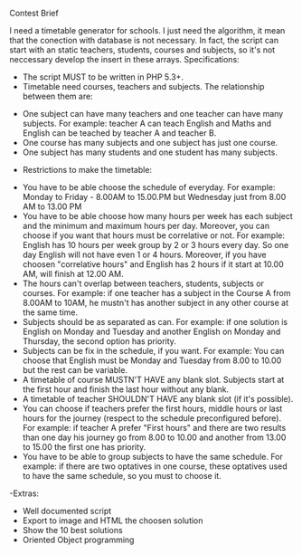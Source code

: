 
Contest Brief

I need a timetable generator for schools. I just need the algorithm, it mean that the conection with database is not necessary. In fact, the script can start with an static teachers, students, courses and subjects, so it's not neccessary develop the insert in these arrays. Specifications:

- The script MUST to be written in PHP 5.3+.
- Timetable need courses, teachers and subjects. The relationship between them are:
+ One subject can have many teachers and one teacher can have many subjects. For example: teacher A can teach English and Maths and English can be teached by teacher A and teacher B.
+ One course has many subjects and one subject has just one course.
+ One subject has many students and one student has many subjects.


- Restrictions to make the timetable:
+ You have to be able choose the schedule of everyday. For example: Monday to Friday - 8.00AM to 15.00.PM but Wednesday just from 8.00 AM to 13.00 PM
+ You have to be able choose how many hours per week has each subject and the minimum and maximum hours per day. Moreover, you can choose if you want that hours must be correlative or not. For example: English has 10 hours per week group by 2 or 3 hours every day. So one day English will not have even 1 or 4 hours. Moreover, if you have choosen "correlative hours" and English has 2 hours if it start at 10.00 AM, will finish at 12.00 AM.
+ The hours can't overlap between teachers, students, subjects or courses. For example: if one teacher has a subject in the Course A from 8.00AM to 10AM, he mustn't has another subject in any other course at the same time.
+ Subjects should be as separated as can. For example: if one solution is English on Monday and Tuesday and another English on Monday and Thursday, the second option has priority.
+ Subjects can be fix in the schedule, if you want. For example: You can choose that English must be Monday and Tuesday from 8.00 to 10.00 but the rest can be variable.
+ A timetable of course MUSTN'T HAVE any blank slot. Subjects start at the first hour and finish the last hour without any blank.
+ A timetable of teacher SHOULDN'T HAVE any blank slot (if it's possible).
+ You can choose if teachers prefer the first hours, middle hours or last hours for the journey (respect to the schedule preconfigured before). For example: if teacher A prefer "First hours" and there are two results than one day his journey go from 8.00 to 10.00 and another from 13.00 to 15.00 the first one has priority.
+ You have to be able to group subjects to have the same schedule. For example: if there are two optatives in one course, these optatives used to have the same schedule, so you must to choose it.

-Extras:
+ Well documented script
+ Export to image and HTML the choosen solution
+ Show the 10 best solutions
+ Oriented Object programming